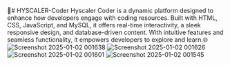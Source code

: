 🚀# HYSCALER-Coder
Hyscaler Coder is a dynamic platform designed to enhance how developers engage with coding resources. Built with HTML, CSS, JavaScript, and MySQL, it offers real-time interactivity, a sleek responsive design, and database-driven content. With intuitive features and seamless functionality, it empowers developers to explore and learn.🌐
![Screenshot 2025-01-02 001638](https://github.com/user-attachments/assets/f34608e9-0b1a-46f6-a79f-6cab1c857e7d)
![Screenshot 2025-01-02 001626](https://github.com/user-attachments/assets/117cdd11-7e50-4679-96b9-cd31717da2a1)
![Screenshot 2025-01-02 001601](https://github.com/user-attachments/assets/7ba84177-fab5-48f0-a9af-c4d46a576321)
![Screenshot 2025-01-02 001545](https://github.com/user-attachments/assets/37573672-a98f-4c17-aa0e-0cc22184f756)
